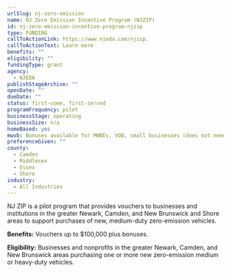 ```yaml
---
urlSlug: nj-zero-emission
name: NJ Zero Emission Incentive Program (NJZIP)
id: nj-zero-emission-incentive-program-njzip
type: FUNDING
callToActionLink: https://www.njeda.com/njzip.
callToActionText: Learn more
benefits: ""
eligibility: ""
fundingType: grant
agency:
  - NJEDA
publishStageArchive: ""
openDate: ""
dueDate: ""
status: first-come, first-served
programFrequency: pilot
businessStage: operating
businessSize: n/a
homeBased: yes
mwvb: Bonuses available for MWBEs, VOB, small businesses (does not need to be SBE)
preferenceGiven: ""
county:
  - Camden
  - Middlesex
  - Essex
  - Shore
industry:
  - All Industries
---
```

NJ ZIP is a pilot program that provides vouchers to businesses and institutions in the greater Newark, Camden, and New Brunswick and Shore areas to support purchases of new, medium-duty zero-emission vehicles.

**Benefits:** Vouchers up to $100,000 plus bonuses.

**Eligibility:** Businesses and nonprofits in the greater Newark, Camden, and New Brunswick areas purchasing one or more new zero-emission medium or heavy-duty vehicles.